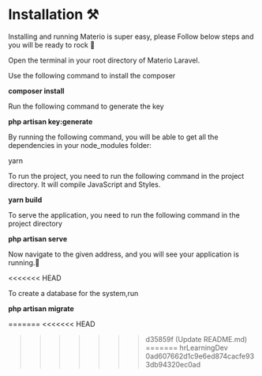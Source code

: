 <h1>Installation ⚒️</h1>
<p>Installing and running Materio is super easy, please Follow below steps and you will be ready to rock 🤘</p>

<p>Open the terminal in your root directory of Materio Laravel.</p>
<p>Use the following command to install the composer</p>
<b>composer install</b>
<p>Run the following command to generate the key</p>
<b>php artisan key:generate</b>
<p>By running the following command, you will be able to get all the dependencies in your node_modules folder:</p>
yarn</b>
<p>To run the project, you need to run the following command in the project directory. It will compile JavaScript and Styles.</p>
<b>yarn build</b>
<p>To serve the application, you need to run the following command in the project directory</p>
<b>php artisan serve</b>
<p>Now navigate to the given address, and you will see your application is running.🥳</p>
<<<<<<< HEAD
<p>To create a database for the system,run</p>
<b>php artisan migrate</b>

=======
<<<<<<< HEAD
>>>>>>> d35859f (Update README.md)
=======
>>>>>>> hrLearningDev
>>>>>>> 0ad607662d1c9e6ed874cacfe933db94320ec0ad
